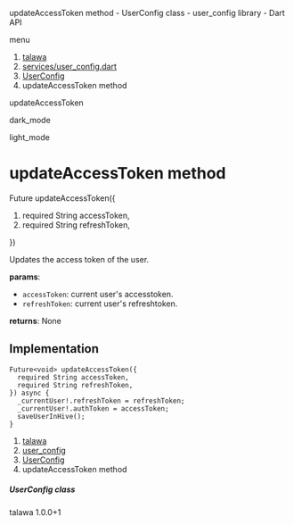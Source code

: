 




updateAccessToken method - UserConfig class - user\_config library - Dart API







menu

1. [talawa](../../index.html)
2. [services/user\_config.dart](../../services_user_config/services_user_config-library.html)
3. [UserConfig](../../services_user_config/UserConfig-class.html)
4. updateAccessToken method

updateAccessToken


dark\_mode

light\_mode




# updateAccessToken method


Future<void>
updateAccessToken({

1. required String accessToken,
2. required String refreshToken,

})

Updates the access token of the user.

**params**:

* `accessToken`: current user's accesstoken.
* `refreshToken`: current user's refreshtoken.

**returns**:
None


## Implementation

```
Future<void> updateAccessToken({
  required String accessToken,
  required String refreshToken,
}) async {
  _currentUser!.refreshToken = refreshToken;
  _currentUser!.authToken = accessToken;
  saveUserInHive();
}
```

 


1. [talawa](../../index.html)
2. [user\_config](../../services_user_config/services_user_config-library.html)
3. [UserConfig](../../services_user_config/UserConfig-class.html)
4. updateAccessToken method

##### UserConfig class





talawa
1.0.0+1






